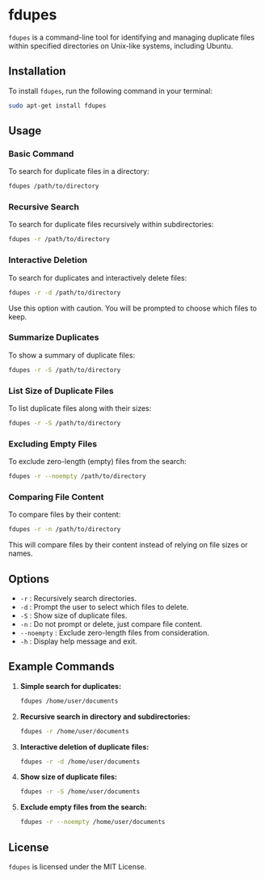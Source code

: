 # fdupes

`fdupes` is a command-line tool for identifying and managing duplicate files within specified directories on Unix-like systems, including Ubuntu.

## Installation

To install `fdupes`, run the following command in your terminal:

```bash
sudo apt-get install fdupes
```

## Usage

### Basic Command

To search for duplicate files in a directory:

```bash
fdupes /path/to/directory
```

### Recursive Search

To search for duplicate files recursively within subdirectories:

```bash
fdupes -r /path/to/directory
```

### Interactive Deletion

To search for duplicates and interactively delete files:

```bash
fdupes -r -d /path/to/directory
```

Use this option with caution. You will be prompted to choose which files to keep.

### Summarize Duplicates

To show a summary of duplicate files:

```bash
fdupes -r -S /path/to/directory
```

### List Size of Duplicate Files

To list duplicate files along with their sizes:

```bash
fdupes -r -S /path/to/directory
```

### Excluding Empty Files

To exclude zero-length (empty) files from the search:

```bash
fdupes -r --noempty /path/to/directory
```

### Comparing File Content

To compare files by their content:

```bash
fdupes -r -n /path/to/directory
```

This will compare files by their content instead of relying on file sizes or names.

## Options

- `-r` : Recursively search directories.
- `-d` : Prompt the user to select which files to delete.
- `-S` : Show size of duplicate files.
- `-n` : Do not prompt or delete, just compare file content.
- `--noempty` : Exclude zero-length files from consideration.
- `-h` : Display help message and exit.

## Example Commands

1. **Simple search for duplicates:**
    ```bash
    fdupes /home/user/documents
    ```

2. **Recursive search in directory and subdirectories:**
    ```bash
    fdupes -r /home/user/documents
    ```

3. **Interactive deletion of duplicate files:**
    ```bash
    fdupes -r -d /home/user/documents
    ```

4. **Show size of duplicate files:**
    ```bash
    fdupes -r -S /home/user/documents
    ```

5. **Exclude empty files from the search:**
    ```bash
    fdupes -r --noempty /home/user/documents
    ```

## License

`fdupes` is licensed under the MIT License.